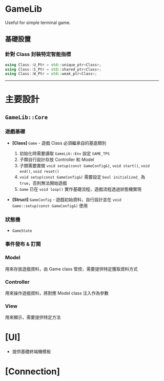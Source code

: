 # GameLib
Useful for simple terminal game.

## 基礎設置

### 針對 Class 封裝特定智能指標
```cpp
using Class::U_Ptr = std::unique_ptr<Class>;
using Class::S_Ptr = std::shared_ptr<Class>;
using Class::W_Ptr = std::weak_ptr<Class>;
```

---

# 主要設計

## `GameLib::Core`

### 遊戲基礎

- **[Class]** `Game` - 遊戲 Class 必須繼承自的基底類別
	1. 初始化時需要讀取 `GameLib::Env` 設定 `GAME_TPS`
	2. 子類自行設計存放 Controller 和 Model
	3. 子類需要實做 `void setup(const GameConfig&)`, `void start()`, `void end()`, `void reset()`
	4. `void setup(const GameConfig&)` 需要設定 `bool initialized_` 為 `true`，否則無法開始遊戲
	5. `Game` 已在 `void loop()` 實作基礎流程，遊戲流程透過狀態機實現

- **[Struct]** `GameConfig` - 遊戲初始資料，自行設計並在 `void Game::setup(const GameConfig&)` 使用

### 狀態機
- `GameState`

### 事件發布 & 訂閱

### Model
用來存放遊戲資料，由 Game class 管控，需要提供特定獲取資料方式

### Controller
用來操作遊戲資料，將對應 Model class 注入作為參數

### View
用來顯示，需要提供特定方法

# [UI]

- 提供基礎終端機模板

# [Connection]
